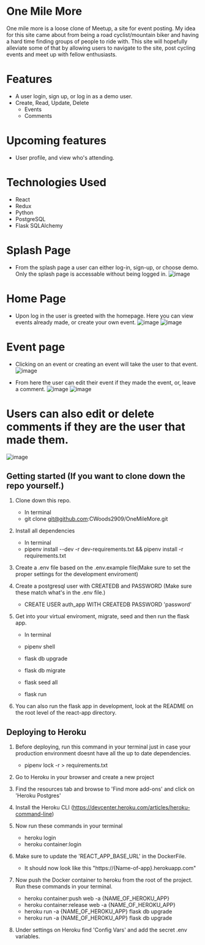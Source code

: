 # One Mile More

One mile more is a loose clone of Meetup, a site for event posting. My idea for this site came about from being a road cyclist/mountain biker and having a hard time finding groups of people to ride with. This site will hopefully alleviate some of that by allowing users to navigate to the site, post cycling events and meet up with fellow enthusiasts.

# Features

- A user login, sign up, or log in as a demo user.
- Create, Read, Update, Delete
  - Events
  - Comments

# Upcoming features

- User profile, and view who's attending.

# Technologies Used

- React
- Redux
- Python
- PostgreSQL
- Flask SQLAlchemy

# Splash Page

- From the splash page a user can either log-in, sign-up, or choose demo. Only the splash page is accessable without being logged in.
  ![image](https://user-images.githubusercontent.com/83300311/160014284-20dc8aa8-0ddd-4ceb-81f4-f212b06acc4f.png)

# Home Page

- Upon log in the user is greeted with the homepage. Here you can view events already made, or create your own event.
  ![image](https://user-images.githubusercontent.com/83300311/160014468-676c53bd-79df-48f7-9a10-f1f0bb2df783.png)
  ![image](https://user-images.githubusercontent.com/83300311/160014509-c371ef67-c435-4831-aa69-7d4a17ebddd4.png)

# Event page

- Clicking on an event or creating an event will take the user to that event.
  ![image](https://user-images.githubusercontent.com/83300311/160014732-f5b0bbac-b129-440c-a39f-7165ca53f023.png)

- From here the user can edit their event if they made the event, or, leave a comment.
  ![image](https://user-images.githubusercontent.com/83300311/160014853-d50b07b7-e2c1-427e-91d6-eff96e261835.png)
  ![image](https://user-images.githubusercontent.com/83300311/160014943-5b8147fa-82aa-4bab-bb64-3b85b2a9e4ec.png)

# Users can also edit or delete comments if they are the user that made them.

![image](https://user-images.githubusercontent.com/83300311/160015097-ceb370bd-cf87-4b42-9389-bd358f092cbf.png)

## Getting started (If you want to clone down the repo yourself.)

1. Clone down this repo.

   - In terminal
   - git clone git@github.com:CWoods2909/OneMileMore.git

2. Install all dependencies

   - In terminal
   - pipenv install --dev -r dev-requirements.txt && pipenv install -r requirements.txt

3. Create a .env file based on the .env.example file(Make sure to set the proper settings for the development enviroment)

4. Create a postgresql user with CREATEDB and PASSWORD (Make sure these match what's in the .env file.)

   - CREATE USER auth_app WITH CREATEDB PASSWORD 'password'

5. Get into your virtual enviroment, migrate, seed and then run the flask app.

   - In terminal

   - pipenv shell
   - flask db upgrade
   - flask db migrate
   - flask seed all
   - flask run

6. You can also run the flask app in development, look at the README on the root level of the react-app directory.

## Deploying to Heroku

1. Before deploying, run this command in your terminal just in case your production environment doesnt have all the up to date dependencies.

   - pipenv lock -r > requirements.txt

2. Go to Heroku in your browser and create a new project
3. Find the resources tab and browse to 'Find more add-ons' and click on 'Heroku Postgres'
4. Install the Heroku CLI (https://devcenter.heroku.com/articles/heroku-command-line)
5. Now run these commands in your terminal

   - heroku login
   - heroku container:login

6. Make sure to update the 'REACT_APP_BASE_URL' in the DockerFile.

   - It should now look like this "https://{Name-of-app}.herokuapp.com"

7. Now push the Docker container to heroku from the root of the project. Run these commands in your terminal.

   - heroku container:push web -a {NAME_OF_HEROKU_APP}
   - heroku container:release web -a {NAME_OF_HEROKU_APP}
   - heroku run -a {NAME_OF_HEROKU_APP} flask db upgrade
   - heroku run -a {NAME_OF_HEROKU_APP} flask db upgrade

8. Under settings on Heroku find 'Config Vars' and add the secret .env variables.
